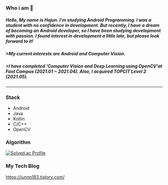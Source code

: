 ### Who i am 👋
##### Hello, My name is Hajun. I'm studying Android Programming. I was a student with no confidence in development. But recently, I have a dream of becoming an Android developer, so I have been studying development with passion. I found interest in development a little late, but please look forward to it!
##### >My current interests are Android and Computer Vision.
##### >I have completed 'Computer Vision and Deep Learning using OpenCV'at Fast Campus (2021.01 ~ 2021.04). Also, I acquired TOPCIT Level 2 (2021.05).
----
### Stack
* Android
* Java
* Kotlin
* C/C++
* OpenCV
### Algorithm
[![Solved.ac Profile](http://mazassumnida.wtf/api/v2/generate_badge?boj=didtmdgus100)](https://solved.ac/didtmdgus100/)
### My Tech Blog
https://junnn183.tistory.com/
